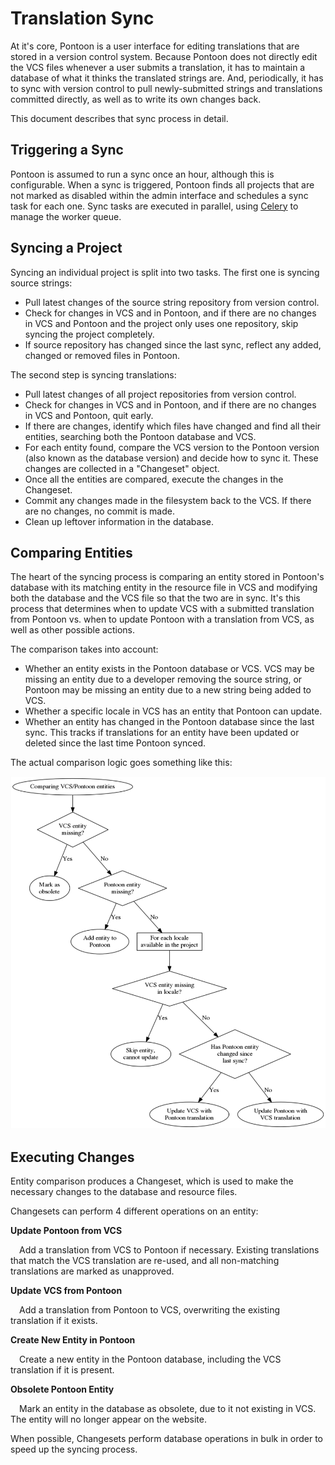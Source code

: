 # Translation Sync

At it's core, Pontoon is a user interface for editing translations that are
stored in a version control system. Because Pontoon does not directly edit the
VCS files whenever a user submits a translation, it has to maintain a database
of what it thinks the translated strings are. And, periodically, it has to sync
with version control to pull newly-submitted strings and translations committed
directly, as well as to write its own changes back.

This document describes that sync process in detail.


## Triggering a Sync

Pontoon is assumed to run a sync once an hour, although this is configurable.
When a sync is triggered, Pontoon finds all projects that are not marked as
disabled within the admin interface and schedules a sync task for each one.
Sync tasks are executed in parallel, using [Celery](http://www.celeryproject.org/)
to manage the worker queue.


## Syncing a Project

Syncing an individual project is split into two tasks. The first one is syncing
source strings:

- Pull latest changes of the source string repository from version control.
- Check for changes in VCS and in Pontoon, and if there are no changes in VCS
  and Pontoon and the project only uses one repository, skip syncing the
  project completely.
- If source repository has changed since the last sync, reflect any added,
  changed or removed files in Pontoon.

The second step is syncing translations:

- Pull latest changes of all project repositories from version control.
- Check for changes in VCS and in Pontoon, and if there are no changes in VCS
  and Pontoon, quit early.
- If there are changes, identify which files have changed and find all their
  entities, searching both the Pontoon database and VCS.
- For each entity found, compare the VCS version to the Pontoon version (also
  known as the database version) and decide how to sync it. These changes are
  collected in a "Changeset" object.
- Once all the entities are compared, execute the changes in the Changeset.
- Commit any changes made in the filesystem back to the VCS. If there are no
  changes, no commit is made.
- Clean up leftover information in the database.


## Comparing Entities

The heart of the syncing process is comparing an entity stored in Pontoon's
database with its matching entity in the resource file in VCS and modifying both
the database and the VCS file so that the two are in sync. It's this process
that determines when to update VCS with a submitted translation from Pontoon vs.
when to update Pontoon with a translation from VCS, as well as other possible
actions.

The comparison takes into account:

- Whether an entity exists in the Pontoon database or VCS. VCS may be missing an
  entity due to a developer removing the source string, or Pontoon may be
  missing an entity due to a new string being added to VCS.
- Whether a specific locale in VCS has an entity that Pontoon can update.
- Whether an entity has changed in the Pontoon database since the last sync.
  This tracks if translations for an entity have been updated or deleted since
  the last time Pontoon synced.

The actual comparison logic goes something like this:

![](./sync-process-diagram.png)


## Executing Changes

Entity comparison produces a Changeset, which is used to make the necessary
changes to the database and resource files.

Changesets can perform 4 different operations on an entity:

**Update Pontoon from VCS**

   &emsp;Add a translation from VCS to Pontoon if necessary. Existing translations
   that match the VCS translation are re-used, and all non-matching translations
   are marked as unapproved.

**Update VCS from Pontoon**

   &emsp;Add a translation from Pontoon to VCS, overwriting the existing translation
   if it exists.

**Create New Entity in Pontoon**

   &emsp;Create a new entity in the Pontoon database, including the VCS translation if
   it is present.

**Obsolete Pontoon Entity**

   &emsp;Mark an entity in the database as obsolete, due to it not existing in VCS.
   The entity will no longer appear on the website.

When possible, Changesets perform database operations in bulk in order to speed
up the syncing process.
